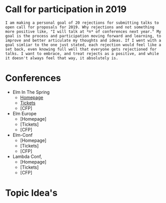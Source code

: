 # Call for participation in 2019

    I am making a personal goal of 20 rejections for submitting talks to open call for proposals for 2019. Why rejections and not something more positive like, "I will talk at *n* of conferences next year." My goal is the process and participation moving forward and learning, to improve and better articulate my thoughts and ideas. If I went with a goal simliar to the one just stated, each rejection would feel like a set back, even knowing full well that everyone gets rejectioned for talks. I want to embrace, and treat rejects as a positive, and while it doesn't always feel that way, it absolutely is.

# Conferences

- Elm In The Spring
  - [Homepage](https://www.elminthespring.org/)
  - [Tickets](https://ti.to/elm-in-the-spring/chicago-2019/en)
  - [CFP]
- Elm Europe
  - [Homepage]
  - [Tickets]
  - [CFP]
- Elm-Conf
  - [Homepage]
  - [Tickets]
  - [CFP]
- Lambda Conf,
  - [Homepage]
  - [Tickets]
  - [CFP]

# Topic Idea's
